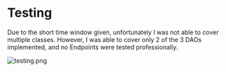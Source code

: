 # Testing

Due to the short time window given, unfortunately I was not able to cover multiple classes.
However, I was able to cover only 2 of the 3 DAOs implemented, and no Endpoints were tested professionally.

![testing.png](testing.png)